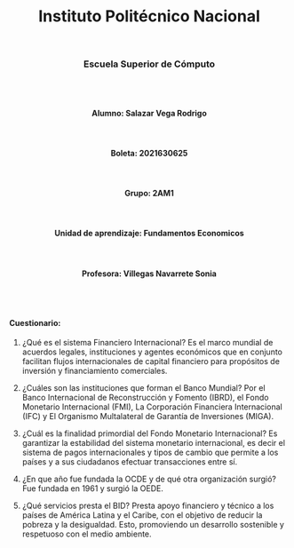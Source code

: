 

<center><h1>Instituto Politécnico Nacional</h1></center><br>
<center><h3>Escuela Superior de Cómputo</h3></center>
<br>
<br><center><h4>Alumno: Salazar Vega Rodrigo</h4></center>
<br><center><h4>Boleta: 2021630625</h4></center>
<br><center><h4>Grupo: 2AM1 </h4></center>
<br><center><h4>Unidad de aprendizaje: Fundamentos Economicos</h4></center><br><center><h4>Profesora: Villegas Navarrete Sonia</h4></center>



<br>
<br>


#### Cuestionario:
1. ¿Qué es el sistema Financiero Internacional?
Es el marco mundial de acuerdos legales, instituciones y agentes económicos que en conjunto facilitan flujos internacionales de capital financiero para propósitos de inversión y financiamiento comerciales.

2. ¿Cuáles son las instituciones que forman el Banco Mundial?
Por el Banco Internacional de Reconstrucción y Fomento (IBRD), el Fondo Monetario Internacional (FMI), La Corporación Financiera Internacional (IFC) y El Organismo Multalateral de Garantía de Inversiones (MIGA).

3. ¿Cuál es la finalidad primordial del Fondo Monetario Internacional?
Es garantizar la estabilidad del sistema monetario internacional, es decir el sistema de pagos internacionales y tipos de cambio que permite a los países y a sus ciudadanos efectuar transacciones entre sí.

4. ¿En que año fue fundada la OCDE y de qué otra organización surgió?
Fue fundada en 1961 y surgió la OEDE.

5. ¿Qué servicios presta el BID?
Presta apoyo financiero y técnico a los países de América Latina y el Caribe, con el objetivo de reducir la pobreza y la desigualdad. Esto, promoviendo un desarrollo sostenible y respetuoso con el medio ambiente.